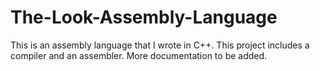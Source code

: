 # The-Look-Assembly-Language
This is an assembly language that I wrote in C++. This project includes a compiler and an assembler. More documentation to be added.

